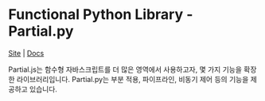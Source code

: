 # Functional Python Library - Partial.py

[Site](https://marpple.github.io/partial.py/) | [Docs](https://marpple.github.io/partial.py/docs)

Partial.js는 함수형 자바스크립트를 더 많은 영역에서 사용하고자, 몇 가지 기능을 확장한 라이브러리입니다. Partial.py는 부분 적용, 파이프라인, 비동기 제어 등의 기능을 제공하고 있습니다.
